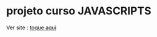 # projeto curso JAVASCRIPTS

Ver site : <a href="https://rodolfo-desenvolve.github.io/projeto_curso_js/"> toque aqui</a>
